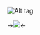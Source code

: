 
![Alt tag](https://files.catbox.moe/nqt5vk.png)
 
 ->![](https://komarev.com/ghpvc/?username=your-github-username&color=dc143c)<-
